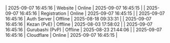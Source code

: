 | 2025-09-07 16:45:16 | Website | Online | 2025-09-07 16:45:15 |
| 2025-09-07 16:45:16 | Registration | Online | 2025-09-07 16:45:15 |
| 2025-09-07 16:45:16 | Auth Server | Offline | 2025-08-18 09:33:31 |
| 2025-09-07 16:45:16 | Kezan (PvE) | Offline | 2025-08-03 17:58:02 |
| 2025-09-07 16:45:16 | Gurubashi (PvP) | Offline | 2025-08-23 21:44:06 |
| 2025-09-07 16:45:16 | Cloudflare | Online | 2025-09-07 16:45:15 |
